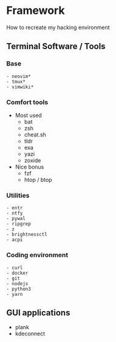 # Framework
How to recreate my hacking environment

## Terminal Software / Tools
### Base 
	- neovim*
	- tmux*
	- vimwiki*
 
### Comfort tools
  * Most used
    - bat
    - zsh
    - cheat.sh
    - tldr
    - exa
    - yazi
    - zoxide
  * Nice bonus
    - fzf
    - htop / btop
  
### Utilities
	- entr
	- ntfy
	- pywal
	- ripgrep
	- z
    - brightnessctl
    - acpi

### Coding environment
	- curl
	- docker
	- git
	- nodejs
	- python3
	- yarn

## GUI applications
 - plank
 - kdeconnect
